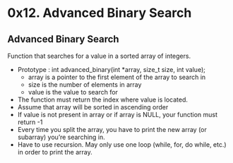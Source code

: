 # 0x12. Advanced Binary Search
## Advanced Binary Search

Function that searches for a value in a sorted array of integers.

- Prototype : int advanced_binary(int *array, size_t size, int value);
    - array is a pointer to the first element of the array to search in
    - size is the number of elements in array
    - value is the value to search for
- The function must return the index where value is located.
- Assume that array will be sorted in ascending order
- If value is not present in array or if array is NULL, your function must return -1
- Every time you split the array, you have to print the new array (or subarray) you’re searching in.
- Have to use recursion. May only use one loop (while, for, do while, etc.) in order to print the array.
